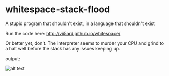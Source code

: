 # whitespace-stack-flood
A stupid program that shouldn't exist, in a language that shouldn't exist

Run the code here: http://vii5ard.github.io/whitespace/

Or better yet, don't. The interpreter seems to murder your CPU and grind to a halt well before the stack has any issues keeping up.

output:

![alt text](https://i.imgur.com/4fSaU8J.png)
